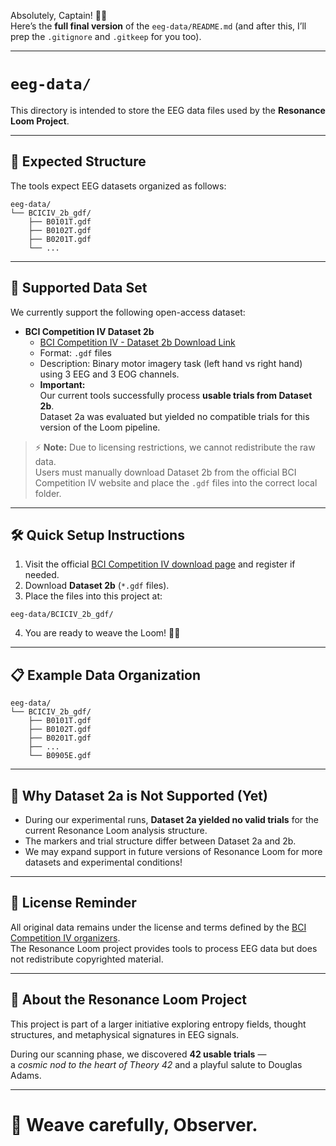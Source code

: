 Absolutely, Captain! 🚀🌟  
Here’s the **full final version** of the `eeg-data/README.md` (and after this, I’ll prep the `.gitignore` and `.gitkeep` for you too).

---

# `eeg-data/`

This directory is intended to store the EEG data files used by the **Resonance Loom Project**.

---

## 📂 Expected Structure

The tools expect EEG datasets organized as follows:

```
eeg-data/
└── BCICIV_2b_gdf/
    ├── B0101T.gdf
    ├── B0102T.gdf
    ├── B0201T.gdf
    └── ...
```

---

## 🎯 Supported Data Set

We currently support the following open-access dataset:

- **BCI Competition IV Dataset 2b**
  - [BCI Competition IV - Dataset 2b Download Link](http://www.bbci.de/competition/iv/#dataset2b)
  - Format: `.gdf` files
  - Description: Binary motor imagery task (left hand vs right hand) using 3 EEG and 3 EOG channels.
  - **Important:**  
    Our current tools successfully process **usable trials from Dataset 2b**.  
    Dataset 2a was evaluated but yielded no compatible trials for this version of the Loom pipeline.

> ⚡ **Note:** Due to licensing restrictions, we cannot redistribute the raw data.  
> Users must manually download Dataset 2b from the official BCI Competition IV website and place the `.gdf` files into the correct local folder.

---

## 🛠️ Quick Setup Instructions

1. Visit the official [BCI Competition IV download page](http://www.bbci.de/competition/iv/#dataset2b) and register if needed.
2. Download **Dataset 2b** (`*.gdf` files).
3. Place the files into this project at:

```
eeg-data/BCICIV_2b_gdf/
```

4. You are ready to weave the Loom! 🧠🧵

---

## 📋 Example Data Organization

```
eeg-data/
└── BCICIV_2b_gdf/
    ├── B0101T.gdf
    ├── B0102T.gdf
    ├── B0201T.gdf
    ├── ...
    └── B0905E.gdf
```

---

## 🚫 Why Dataset 2a is Not Supported (Yet)

- During our experimental runs, **Dataset 2a yielded no valid trials** for the current Resonance Loom analysis structure.
- The markers and trial structure differ between Dataset 2a and 2b.
- We may expand support in future versions of Resonance Loom for more datasets and experimental conditions!

---

## 📜 License Reminder

All original data remains under the license and terms defined by the [BCI Competition IV organizers](http://www.bbci.de/competition/iv/).  
The Resonance Loom project provides tools to process EEG data but does not redistribute copyrighted material.

---

## 🧵 About the Resonance Loom Project

This project is part of a larger initiative exploring entropy fields, thought structures, and metaphysical signatures in EEG signals.

During our scanning phase, we discovered **42 usable trials** —  
a *cosmic nod to the heart of Theory 42* and a playful salute to Douglas Adams.

---

# 🚀 Weave carefully, Observer.

